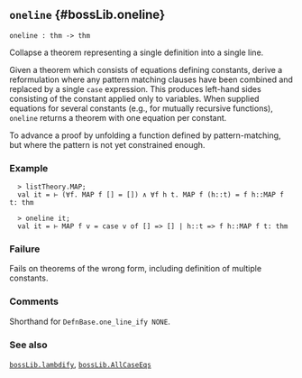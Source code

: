 ## `oneline` {#bossLib.oneline}


```
oneline : thm -> thm
```



Collapse a theorem representing a single definition into a single line.


Given a theorem which consists of equations defining constants, derive a
reformulation where any pattern matching clauses have been combined and
replaced by a single `case` expression.  This produces left-hand sides
consisting of the constant applied only to variables.  When supplied
equations for several constants (e.g., for mutually recursive functions),
`oneline` returns a theorem with one equation per constant.


To advance a proof by unfolding a function defined by pattern-matching, but
where the pattern is not yet constrained enough.

### Example

    
      > listTheory.MAP;
      val it = ⊢ (∀f. MAP f [] = []) ∧ ∀f h t. MAP f (h::t) = f h::MAP f t: thm
    
      > oneline it;
      val it = ⊢ MAP f v = case v of [] => [] | h::t => f h::MAP f t: thm
    

### Failure

Fails on theorems of the wrong form, including definition of multiple constants.

### Comments

Shorthand for `DefnBase.one_line_ify NONE`.

### See also

[`bossLib.lambdify`](#bossLib.lambdify), [`bossLib.AllCaseEqs`](#bossLib.AllCaseEqs)

